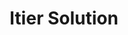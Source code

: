 ---
title: "Itier Solution"
layout: category
permalink: /categories/itierSolution/
author_profile: true
taxonomy: Itier Solution
sidebar:
  nav: "categories"
---